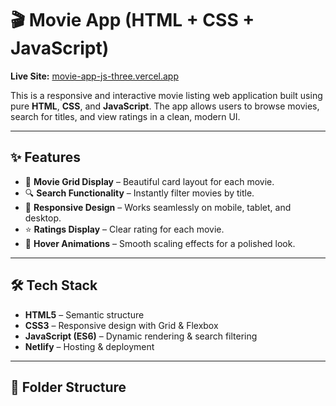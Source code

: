 # 🎬 Movie App (HTML + CSS + JavaScript)

**Live Site:** [movie-app-js-three.vercel.app](https://movie-app-js-three.vercel.app)


This is a responsive and interactive movie listing web application built using pure **HTML**, **CSS**, and **JavaScript**. The app allows users to browse movies, search for titles, and view ratings in a clean, modern UI.

---

## ✨ Features
- 🎥 **Movie Grid Display** – Beautiful card layout for each movie.
- 🔍 **Search Functionality** – Instantly filter movies by title.
- 📱 **Responsive Design** – Works seamlessly on mobile, tablet, and desktop.
- ⭐ **Ratings Display** – Clear rating for each movie.
- 🎨 **Hover Animations** – Smooth scaling effects for a polished look.

---

## 🛠️ Tech Stack
- **HTML5** – Semantic structure
- **CSS3** – Responsive design with Grid & Flexbox
- **JavaScript (ES6)** – Dynamic rendering & search filtering
- **Netlify** – Hosting & deployment

---

## 📂 Folder Structure
